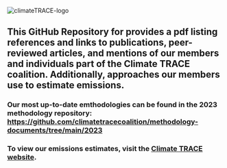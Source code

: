 ![climateTRACE-logo](https://github.com/climatetracecoalition/methodology-documents/assets/69821731/3199680a-cf8e-4768-8c09-32db52e4be70)
## This GitHub Repository for provides a pdf listing references and links to publications, peer-reviewed articles, and mentions of our members and individuals part of the Climate TRACE coalition. Additionally, approaches our members use to estimate emissions. 
### Our most up-to-date emthodologies can be found in the 2023 methodology repository: https://github.com/climatetracecoalition/methodology-documents/tree/main/2023
### To view our emissions estimates, visit the [Climate TRACE website](https://climatetrace.org/).
